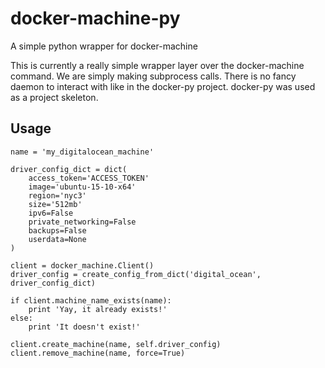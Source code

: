 # docker-machine-py
A simple python wrapper for docker-machine

This is currently a really simple wrapper layer over the docker-machine command. We are simply making subprocess
calls. There is no fancy daemon to interact with like in the docker-py project. docker-py was used as a project
skeleton.

## Usage

    name = 'my_digitalocean_machine'
    
    driver_config_dict = dict(
        access_token='ACCESS_TOKEN'
        image='ubuntu-15-10-x64'
        region='nyc3'
        size='512mb'
        ipv6=False
        private_networking=False
        backups=False
        userdata=None
    )

    client = docker_machine.Client()
    driver_config = create_config_from_dict('digital_ocean', driver_config_dict)

    if client.machine_name_exists(name):
        print 'Yay, it already exists!' 
    else:
        print 'It doesn't exist!'

    client.create_machine(name, self.driver_config)
    client.remove_machine(name, force=True)

